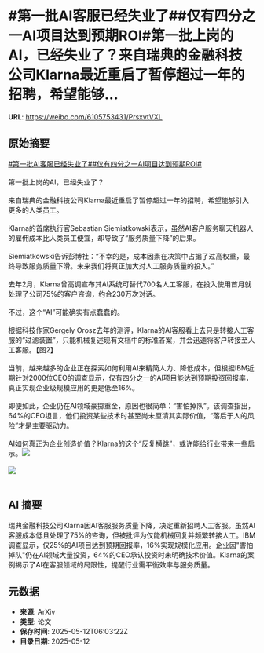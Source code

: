 # #第一批AI客服已经失业了##仅有四分之一AI项目达到预期ROI#第一批上岗的AI，已经失业了？来自瑞典的金融科技公司Klarna最近重启了暂停超过一年的招聘，希望能够...

**URL**: https://weibo.com/6105753431/PrsxvtVXL

## 原始摘要

<a href="https://m.weibo.cn/search?containerid=231522type%3D1%26t%3D10%26q%3D%23%E7%AC%AC%E4%B8%80%E6%89%B9AI%E5%AE%A2%E6%9C%8D%E5%B7%B2%E7%BB%8F%E5%A4%B1%E4%B8%9A%E4%BA%86%23&amp;extparam=%23%E7%AC%AC%E4%B8%80%E6%89%B9AI%E5%AE%A2%E6%9C%8D%E5%B7%B2%E7%BB%8F%E5%A4%B1%E4%B8%9A%E4%BA%86%23" data-hide=""><span class="surl-text">#第一批AI客服已经失业了#</span></a><a href="https://m.weibo.cn/search?containerid=231522type%3D1%26t%3D10%26q%3D%23%E4%BB%85%E6%9C%89%E5%9B%9B%E5%88%86%E4%B9%8B%E4%B8%80AI%E9%A1%B9%E7%9B%AE%E8%BE%BE%E5%88%B0%E9%A2%84%E6%9C%9FROI%23&amp;extparam=%23%E4%BB%85%E6%9C%89%E5%9B%9B%E5%88%86%E4%B9%8B%E4%B8%80AI%E9%A1%B9%E7%9B%AE%E8%BE%BE%E5%88%B0%E9%A2%84%E6%9C%9FROI%23" data-hide=""><span class="surl-text">#仅有四分之一AI项目达到预期ROI#</span></a><br><br>第一批上岗的AI，已经失业了？<br><br>来自瑞典的金融科技公司Klarna最近重启了暂停超过一年的招聘，希望能够引入更多的人类员工。<br><br>Klarna的首席执行官Sebastian Siemiatkowski表示，虽然AI客户服务聊天机器人的雇佣成本比人类员工便宜，却导致了“服务质量下降”的后果。<br><br>Siemiatkowski告诉彭博社：“不幸的是，成本因素在决策中占据了过高权重，最终导致服务质量下滑。未来我们将真正加大对人工服务质量的投入。”<br><br>去年2月，Klarna曾高调宣布其AI系统可替代700名人工客服，在投入使用首月就处理了公司75%的客户咨询，约合230万次对话。<br><br>不过，这个“AI”可能确实有点蠢蠢的。<br><br>根据科技作家Gergely Orosz去年的测评，Klarna的AI客服看上去只是转接人工客服的“过滤装置”，只能机械复述现有文档中的标准答案，并会迅速将客户转接至人工客服。【图2】<br><br>当前，越来越多的企业正在探索如何利用AI来精简人力、降低成本，但根据IBM近期针对2000位CEO的调查显示，仅有四分之一的AI项目能达到预期投资回报率，真正实现企业级规模应用的更是低至16%。<br><br>即便如此，企业仍在AI领域豪掷重金，原因也很简单：“害怕掉队”。该调查指出，64%的CEO坦言，他们投资某些技术时甚至尚未厘清其实际价值，“落后于人的风险”才是主要驱动力。<br><br>AI如何真正为企业创造价值？Klarna的这个“反复横跳”，或许能给行业带来一些启示。<img style="" src="https://tvax1.sinaimg.cn/large/006Fd7o3gy1i1ckcjn88nj30zk0nptuk.jpg" referrerpolicy="no-referrer"><br><br><img style="" src="https://tvax1.sinaimg.cn/large/006Fd7o3gy1i1ckclbniej30t30zk7in.jpg" referrerpolicy="no-referrer"><br><br>

## AI 摘要

瑞典金融科技公司Klarna因AI客服服务质量下降，决定重新招聘人工客服。虽然AI客服成本低且处理了75%的咨询，但被批评为仅能机械回复并频繁转接人工。IBM调查显示，仅25%的AI项目达到预期回报率，16%实现规模化应用。企业因"害怕掉队"仍在AI领域大量投资，64%的CEO承认投资时未明确技术价值。Klarna的案例揭示了AI在客服领域的局限性，提醒行业需平衡效率与服务质量。

## 元数据

- **来源**: ArXiv
- **类型**: 论文
- **保存时间**: 2025-05-12T06:03:22Z
- **目录日期**: 2025-05-12
